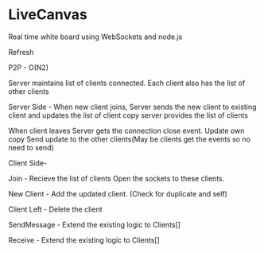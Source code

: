 LiveCanvas
==========

Real time white board using WebSockets and node.js

Refresh

P2P - O(N2)

Server maintains list of clients connected.
Each client also has the list of other clients

Server Side - 
When new client joins, 
	Server sends the new client to existing client and updates the list of client copy
	server provides the list of clients

When client leaves
	Server gets the connection close event. Update own copy 
	Send update to the other clients(May be clients get the events so no need to send)

Client Side-

Join -
	Recieve the list of clients 
	Open the sockets to these clients.

New Client - 
	Add the updated client. (Check for duplicate and self)

Client Left
	- Delete the client

SendMessage - 
	Extend the existing logic to Clients[]

Receive -
	Extend the existing logic to Clients[]





